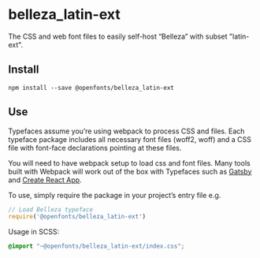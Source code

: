 
# belleza_latin-ext

The CSS and web font files to easily self-host “Belleza” with subset "latin-ext".

## Install

`npm install --save @openfonts/belleza_latin-ext`

## Use

Typefaces assume you’re using webpack to process CSS and files. Each typeface
package includes all necessary font files (woff2, woff) and a CSS file with
font-face declarations pointing at these files.

You will need to have webpack setup to load css and font files. Many tools built
with Webpack will work out of the box with Typefaces such as [Gatsby](https://github.com/gatsbyjs/gatsby)
and [Create React App](https://github.com/facebookincubator/create-react-app).

To use, simply require the package in your project’s entry file e.g.

```javascript
// Load Belleza typeface
require('@openfonts/belleza_latin-ext')
```

Usage in SCSS:
```scss
@import "~@openfonts/belleza_latin-ext/index.css";
```
